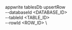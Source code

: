 appwrite tablesDb upsertRow \
        --databaseId <DATABASE_ID> \
        --tableId <TABLE_ID> \
        --rowId <ROW_ID> \


